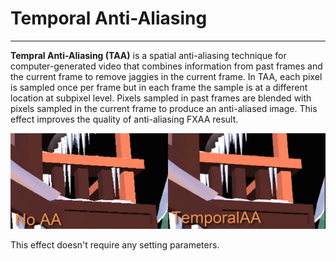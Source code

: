# Temporal Anti-Aliasing
---

**Tempral Anti-Aliasing (TAA)** is a spatial anti-aliasing technique for computer-generated video that combines information from past frames and the current frame to remove jaggies in the current frame. In TAA, each pixel is sampled once per frame but in each frame the sample is at a different location at subpixel level. Pixels sampled in past frames are blended with pixels sampled in the current frame to produce an anti-aliased image. This effect improves the quality of anti-aliasing FXAA result.

![TAA](images/TAA.jpg)

This effect doesn't require any setting parameters.

